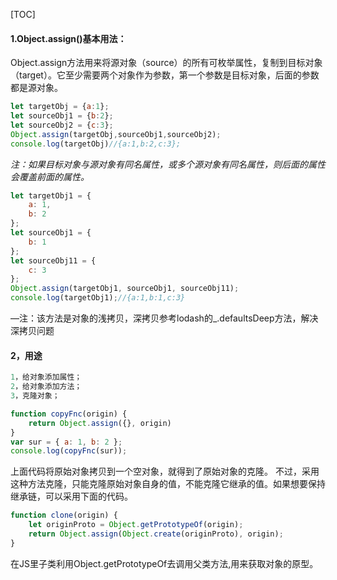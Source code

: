 [TOC]

#### 1.Object.assign()基本用法：

Object.assign方法用来将源对象（source）的所有可枚举属性，复制到目标对象（target）。它至少需要两个对象作为参数，第一个参数是目标对象，后面的参数都是源对象。

```javascript
let targetObj = {a:1};
let sourceObj1 = {b:2};
let sourceObj2 = {c:3};
Object.assign(targetObj,sourceObj1,sourceObj2);
console.log(targetObj)//{a:1,b:2,c:3};
```

_注：如果目标对象与源对象有同名属性，或多个源对象有同名属性，则后面的属性会覆盖前面的属性。_
```javascript
let targetObj1 = {
    a: 1,
    b: 2
};
let sourceObj1 = {
    b: 1
};
let sourceObj11 = {
    c: 3
};
Object.assign(targetObj1, sourceObj1, sourceObj11);
console.log(targetObj1);//{a:1,b:1,c:3}
```
—注：该方法是对象的浅拷贝，深拷贝参考lodash的_.defaultsDeep方法，解决深拷贝问题
#### 2，用途
```java
1，给对象添加属性；
2，给对象添加方法；
3，克隆对象；
```
```javascript
function copyFnc(origin) {
    return Object.assign({}, origin)
}
var sur = { a: 1, b: 2 };
console.log(copyFnc(sur));
```
上面代码将原始对象拷贝到一个空对象，就得到了原始对象的克隆。
不过，采用这种方法克隆，只能克隆原始对象自身的值，不能克隆它继承的值。如果想要保持继承链，可以采用下面的代码。
```javascript
function clone(origin) {
    let originProto = Object.getPrototypeOf(origin);
    return Object.assign(Object.create(originProto), origin);
}
```
在JS里子类利用Object.getPrototypeOf去调用父类方法,用来获取对象的原型。
